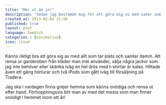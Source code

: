 ```yaml
---
title: "Mer ut än in!"
description: "Sedan jag bestämde mig för att göra mig av med saker som känns onödiga har det blivit två vändor till tippen samt en hel del saker på Blocket och Tradera."
created_at: 2013-02-03 21:50
published: true
layout: post
language: Swedish
categories : [minimalism]
icon: cloud
---
```


Känns riktigt bra att göra sig av med allt som tar plats och samlar damm. Att rensa ur garderoben från kläder man inte använder, sälja några jackor som jag inte behöver eller skänka iväg en hel drös med t-shirtar är kalas. Hittade även ett gäng hörlurar och två iPods som gått iväg till försäljning på Tradera.

Jag ska i vardagen finna grejer hemma som känns onödiga och rensa ut efter hand. Förhoppningsvis blir man av med det mesta som man finner onödigt i hemmet inom ett år!